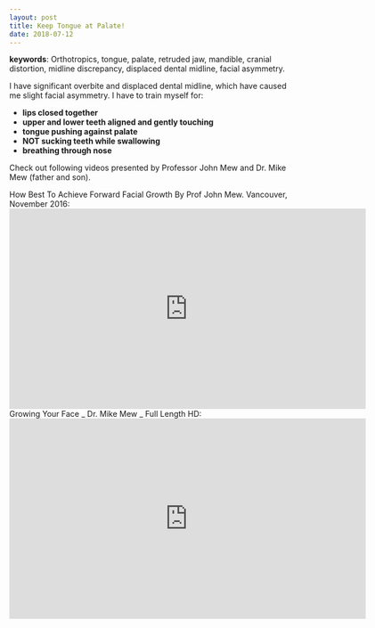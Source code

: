 ```yaml
---
layout: post
title: Keep Tongue at Palate!
date: 2018-07-12
---
```

**keywords**: Orthotropics, tongue, palate, retruded jaw, mandible, cranial distortion, midline discrepancy, displaced dental midline, facial asymmetry.


I have significant overbite and displaced dental midline, which have caused me slight facial asymmetry.
I have to train myself for:
<ul>
<li><b>lips closed together</b></li>
<li><b>upper and lower teeth aligned and gently touching</b></li>
<li><b>tongue pushing against palate</b></li>
<li><b>NOT sucking teeth while swallowing</b></li>
<li><b>breathing through nose</b></li>
</ul>

Check out following videos presented by Professor John Mew and Dr. Mike Mew (father and son).

<div>
How Best To Achieve Forward Facial Growth By Prof John Mew. Vancouver, November 2016:
<iframe id="ytplayer" type="text/html" width="640" height="360"
  src="https://www.youtube.com/embed/WhXPh5N5XN8?autoplay=1&origin=http://zhirshya.github.io"
  frameborder="0"></iframe>
</div>


<div>
Growing Your Face _ Dr. Mike Mew _ Full Length HD:
<iframe id="ytplayer" type="text/html" width="640" height="360"
  src="https://www.youtube.com/embed/TY3bIMRKil8?autoplay=1&origin=http://zhirshya.github.io"
  frameborder="0"></iframe>
</div>
